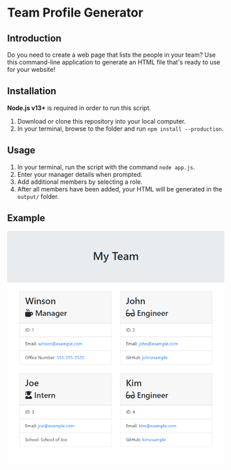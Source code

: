 # Team Profile Generator

## Introduction

Do you need to create a web page that lists the people in your team? Use this command-line application to generate an HTML file that's ready to use for your website!

## Installation

**Node.js v13+** is required in order to run this script.

1. Download or clone this repository into your local computer.
2. In your terminal, browse to the folder and run `npm install --production`.

## Usage

1. In your terminal, run the script with the command `node app.js`.
2. Enter your manager details when prompted.
3. Add additional members by selecting a role.
4. After all members have been added, your HTML will be generated in the `output/` folder.


## Example

![](readme_assets/output_preview.png)

